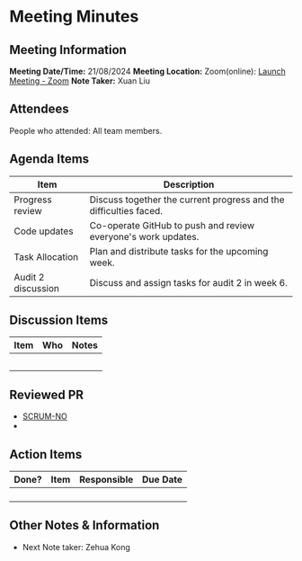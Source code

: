 # Meeting Minutes

## Meeting Information

**Meeting Date/Time:** 21/08/2024
**Meeting Location:** Zoom(online): [Launch Meeting - Zoom](https://anu.zoom.us/j/82320892529?pwd=r1sFRKhalHhXKuCi4eFE72RrBUwuor.1)
**Note Taker:**  Xuan Liu

## Attendees

People who attended: All team members.

## Agenda Items

| Item               | Description                                                       |
| ------------------ | ----------------------------------------------------------------- |
| Progress review    | Discuss together the current progress and the difficulties faced. |
| Code updates       | Co-operate GitHub to push and review everyone's work updates.     |
| Task Allocation    | Plan and distribute tasks for the upcoming week.                  |
| Audit 2 discussion | Discuss and assign tasks for audit 2 in week 6.                   |

## Discussion Items

| Item | Who | Notes |
| ---- | --- | ----- |
|      |     |       |
|      |     |       |
|      |     |       |
|      |     |       |
|      |     |       |

## Reviewed PR

- [SCRUM-NO](link)
- 

## Action Items

| Done? | Item | Responsible | Due Date |
| ----- | ---- | ----------- | -------- |
|       |      |             |          |
|       |      |             |          |
|       |      |             |          |
|       |      |             |          |

## Other Notes & Information

- Next Note taker: Zehua Kong
